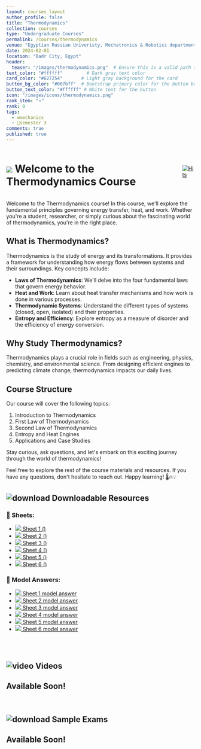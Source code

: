 ```yaml
---
layout: courses_layout
author_profile: false
title: "Thermodynamics"
collection: courses
type: "Undergraduate Courses"
permalink: /courses/thermodynamics
venue: "Egyptian Russian Univeristy, Mechatronics & Robotics department"
date: 2024-02-01
location: "Badr City, Egypt"
header:
  teaser: "/images/thermodynamics.png"  # Ensure this is a valid path to an image file
text_color: "#ffffff"         # Dark gray text color
card_color: "#627254"       # Light gray background for the card
button_bg_color: "#007bff"  # Bootstrap primary color for the button background
button_text_color: "#ffffff" # White text for the button
icon: "/images/icons/thermodynamics.png"
rank_item: "⭐"
rank: 0
tags:
  - ⚙️mechanics
  - 📅semester 3
comments: true
published: true
---
```


<div style="display: flex; justify-content: space-between; align-items: center;">
    <h1 class="exercises-header" style="background: #ffffff00; --header-text-color: #474646; padding: 0px;"><img src="../images/icons/pin.png"> Welcome to the Thermodynamics Course</h1>
    <a href="https://hits.sh/elsayedaner.github.io/courses/thermodynamics/"><img alt="Hits" src="https://hits.sh/elsayedaner.github.io/courses/thermodynamics.svg?style=for-the-badge"/></a>
</div>

Welcome to the Thermodynamics course! In this course, we'll explore the fundamental principles governing energy transfer, heat, and work. Whether you're a student, researcher, or simply curious about the fascinating world of thermodynamics, you're in the right place.

## What is Thermodynamics?

Thermodynamics is the study of energy and its transformations. It provides a framework for understanding how energy flows between systems and their surroundings. Key concepts include:

- **Laws of Thermodynamics**: We'll delve into the four fundamental laws that govern energy behavior.
- **Heat and Work**: Learn about heat transfer mechanisms and how work is done in various processes.
- **Thermodynamic Systems**: Understand the different types of systems (closed, open, isolated) and their properties.
- **Entropy and Efficiency**: Explore entropy as a measure of disorder and the efficiency of energy conversion.

## Why Study Thermodynamics?

Thermodynamics plays a crucial role in fields such as engineering, physics, chemistry, and environmental science. From designing efficient engines to predicting climate change, thermodynamics impacts our daily lives.

## Course Structure

Our course will cover the following topics:

1. Introduction to Thermodynamics
2. First Law of Thermodynamics
3. Second Law of Thermodynamics
4. Entropy and Heat Engines
5. Applications and Case Studies

Stay curious, ask questions, and let's embark on this exciting journey through the world of thermodynamics!

Feel free to explore the rest of the course materials and resources. If you have any questions, don't hesitate to reach out. Happy learning! 🌡️🔥💡

<h2 class="exercises-header" style="--header-start-color: {{ page.card_color }}; --header-text-color: {{ page.text_color }};"><img src="../images/icons/download.png" alt="download"> Downloadable Resources</h2>
<div class="container_column">
  <div class="column_x">
    <h3>🔹 Sheets:</h3>
    <ul class="pdf-list">
      <li><a class="pdf-link" href="../files/thermodynamics/sheet_1.pdf" target="_blank"><img src="../images/icons/pdf.png"> Sheet 1 ()</a></li>
      <li><a class="pdf-link" href="../files/thermodynamics/sheet_2.pdf" target="_blank"><img src="../images/icons/pdf.png"> Sheet 2 ()</a></li>
      <li><a class="pdf-link" href="../files/thermodynamics/sheet_3.pdf" target="_blank"><img src="../images/icons/pdf.png"> Sheet 3 ()</a></li>
      <li><a class="pdf-link" href="../files/thermodynamics/sheet_1.pdf" target="_blank"><img src="../images/icons/pdf.png"> Sheet 4 ()</a></li>
      <li><a class="pdf-link" href="../files/thermodynamics/sheet_2.pdf" target="_blank"><img src="../images/icons/pdf.png"> Sheet 5 ()</a></li>
      <li><a class="pdf-link" href="../files/thermodynamics/sheet_3.pdf" target="_blank"><img src="../images/icons/pdf.png"> Sheet 6 ()</a></li>
    </ul>
  </div>
  <div class="column_x">
    <h3>🔹 Model Answers:</h3>
    <ul class="pdf-list">
      <li><a class="pdf-link" href="../files/thermodynamics/sheet_1_MA.pdf" target="_blank"><img src="../images/icons/pdf.png"> Sheet 1 model answer</a></li>
      <li><a class="pdf-link" href="../files/thermodynamics/sheet_2_MA.pdf" target="_blank"><img src="../images/icons/pdf.png"> Sheet 2 model answer</a></li>
      <li><a class="pdf-link" href="../files/thermodynamics/sheet_3_MA.pdf" target="_blank"><img src="../images/icons/pdf.png"> Sheet 3 model answer</a></li>
      <li><a class="pdf-link" href="../files/thermodynamics/sheet_1_MA.pdf" target="_blank"><img src="../images/icons/pdf.png"> Sheet 4 model answer</a></li>
      <li><a class="pdf-link" href="../files/thermodynamics/sheet_2_MA.pdf" target="_blank"><img src="../images/icons/pdf.png"> Sheet 5 model answer</a></li>
      <li><a class="pdf-link" href="../files/thermodynamics/sheet_3_MA.pdf" target="_blank"><img src="../images/icons/pdf.png"> Sheet 6 model answer</a></li>
    </ul>
  </div>
</div>
<br>

<br>

<h2 class="exercises-header" style="--header-start-color: {{ page.card_color }}; --header-text-color: {{ page.text_color }};"><img src="../images/icons/video.png" alt="video"> Videos</h2>

## Available Soon!
<br>

<h2 class="exercises-header" style="--header-start-color: {{ page.card_color }}; --header-text-color: {{ page.text_color }};"><img src="../images/icons/exams.png" alt="download"> Sample Exams</h2>

## Available Soon!
